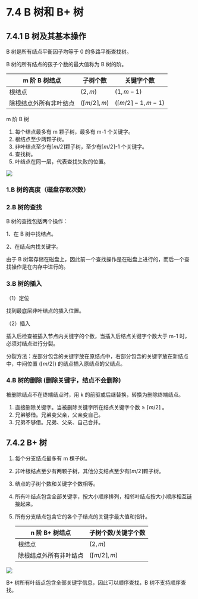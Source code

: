 # 7.4 B 树和 B+ 树

## 7.4.1 B 树及其基本操作

B 树是所有结点平衡因子均等于 0 的多路平衡查找树。

B 树的所有结点的孩子个数的最大值称为 B 树的阶。

| m 阶 B 树结点          | 子树个数                            | 关键字个数                              |
| ---------------------- | ----------------------------------- | --------------------------------------- |
| 根结点                 | $(2,m)$                             | $(1,m-1)$                               |
| 除根结点外所有非叶结点 | $(\left\lceil m/2\right\rceil  ,m)$ | $(\left\lceil m/2\right\rceil-1  ,m-1)$ |

m 阶 B 树

1. 每个结点最多有 m 颗子树，最多有 m-1 个关键字。
2. 根结点至少两颗子树。
3. 非叶结点至少有$\left\lceil m/2\right\rceil$颗子树，至少有$\left\lceil m/2\right\rceil$-1 个关键字。
4. 查找树。
5. 叶结点在同一层，代表查找失败的位置。

![](https://csnotes.oss-cn-beijing.aliyuncs.com/photos/B%E6%A0%91.png)

### 1.B 树的高度（磁盘存取次数）

### 2.B 树的查找

B 树的查找包括两个操作：

1、在 B 树中找结点。

2、在结点内找关键字。

由于 B 树常存储在磁盘上，因此前一个查找操作是在磁盘上进行的，而后一个查找操作是在内存中进行的。

### 3.B 树的插入

（1）定位

找到最底层非叶结点的插入位置。

（2）插入

插入后检查被插入节点内关键字的个数，当插入后结点关键字个数大于 m-1 时，必须对结点进行分裂。

分裂方法：左部分包含的关键字放在原结点中，右部分包含的关键字放在新结点中，中间位置 ($\left\lceil m/2\right\rceil$) 的结点插入原结点的父结点。

### 4.B 树的删除 (删除关键字，结点不会删除)

被删除结点不在终端结点时，用 k 的前驱或后继替换，转换为删除终端结点。

1. 直接删除关键字。当被删除关键字所在结点关键字个数$\geqslant \left\lceil m/2\right\rceil$ 。
2. 兄弟够借。兄弟变父亲，父亲变自己。
3. 兄弟不够借。兄弟、父亲、自己合并。

## 7.4.2 B+ 树

1. 每个分支结点最多有 m 棵子树。

2. 非叶根结点至少有两颗子树，其他分支结点至少有$\left\lceil m/2\right\rceil$颗子树。

3. 结点的子树个数和关键字个数相等。

4. 所有叶结点包含全部关键字，按大小顺序排列，相邻叶结点按大小顺序相互链接起来。

5. 所有分支结点包含它的各个子结点的关键字最大值和指针。

   | n 阶 B+ 树结点         | 子树个数/关键字个数                 |
   | ---------------------- | ----------------------------------- |
   | 根结点                 | $(2,m)$                             |
   | 除根结点外所有非叶结点 | $(\left\lceil m/2\right\rceil  ,m)$ |

![](https://csnotes.oss-cn-beijing.aliyuncs.com/photos/B%E5%8A%A0%E6%A0%91.png)

B+ 树所有叶结点包含全部关键字信息，因此可以顺序查找，B 树不支持顺序查找。


